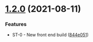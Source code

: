 # [1.2.0](https://github.com/verndale/front-end-components/compare/v1.1.0...v1.2.0) (2021-08-11)


### Features

* ST-0 - New front end build ([844e051](https://github.com/verndale/front-end-components/commit/844e0511e0378e7570d1fc195eb0d5be30b87772))
